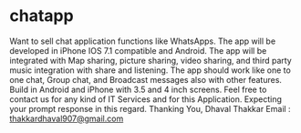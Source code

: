 chatapp
=======

Want to sell chat application functions like WhatsApps. The app will be developed in iPhone IOS 7.1 compatible and Android.  The app will be integrated with Map sharing, picture sharing, video sharing, and third party music integration with share and listening.   The app should work like one to one chat, Group chat, and Broadcast messages also with other features.   Build in Android and iPhone with 3.5 and 4 inch screens.   Feel free to contact us for any kind of IT Services and for this Application.  Expecting your prompt response in this regard.   Thanking You,  Dhaval Thakkar Email : thakkardhaval907@gmail.com
